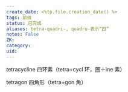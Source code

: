 ```yaml
---
create_date: <%tp.file.creation_date() %>
tags: 前缀
status: 已完成 
aliases: tetra-quadri-, quadru-表示“四”
notes: False
ZK: 
category: 
uid: 
---
```


tetracycline 四环素（tetra+cycl 环，圈＋ine 素）

tetragon 四角形（tetra+gon 角）